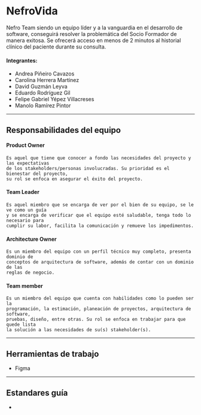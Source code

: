 # NefroVida

Nefro Team siendo un equipo líder y a la vanguardia en el desarrollo de software, conseguirá resolver la problemática del Socio Formador de manera exitosa. 
Se ofrecerá acceso en menos de 2 minutos al historial clínico del paciente durante su consulta.

#### Integrantes:
*   Andrea Piñeiro Cavazos
*   Carolina Herrera Martínez
*   David Guzmán Leyva
*   Eduardo Rodríguez Gil
*   Felipe Gabriel Yépez Villacreses
*   Manolo Ramírez Pintor


-------

## Responsabilidades del equipo
#### Product Owner  
 
    Es aquel que tiene que conocer a fondo las necesidades del proyecto y las expectativas 
    de los stakeholders/personas involucradas. Su prioridad es el bienestar del proyecto, 
    su rol se enfoca en asegurar el éxito del proyecto.  
 
#### Team Leader 
 
    Es aquel miembro que se encarga de ver por el bien de su equipo, se le ve como un guía 
    y se encarga de verificar que el equipo esté saludable, tenga todo lo necesario para 
    cumplir su labor, facilita la comunicación y remueve los impedimentos.  
  
#### Architecture Owner  
 
    Es un miembro del equipo con un perfil técnico muy completo, presenta dominio de 
    conceptos de arquitectura de software, además de contar con un dominio de las 
    reglas de negocio.  
 
#### Team member 
 
    Es un miembro del equipo que cuenta con habilidades como lo pueden ser la 
    programación, la estimación, planeación de proyectos, arquitectura de software, 
    pruebas, diseño, entre otras. Su rol se enfoca en trabajar para que quede lista 
    la solución a las necesidades de su(s) stakeholder(s).   
----
## Herramientas de trabajo
*   Figma
----
## Estandares guía

-
